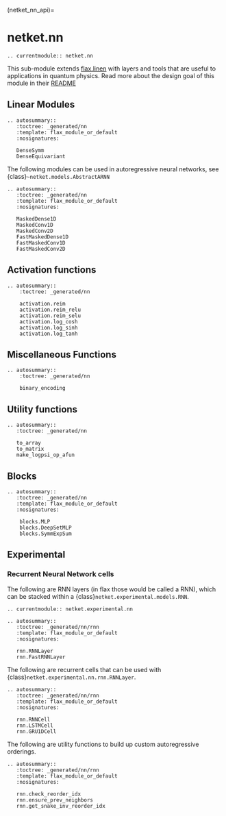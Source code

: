 (netket_nn_api)=
# netket.nn

```{eval-rst}
.. currentmodule:: netket.nn

```

This sub-module extends [flax.linen](https://flax.readthedocs.io/en/latest/flax.linen.html) with layers and tools that are useful to applications in quantum physics.
Read more about the design goal of this module in their [README](https://github.com/google/flax/blob/master/flax/linen/README.md)


## Linear Modules

```{eval-rst}
.. autosummary::
   :toctree: _generated/nn
   :template: flax_module_or_default
   :nosignatures:

   DenseSymm
   DenseEquivariant
```

The following modules can be used in autoregressive neural networks, see {class}`~netket.models.AbstractARNN`

```{eval-rst}
.. autosummary::
   :toctree: _generated/nn
   :template: flax_module_or_default
   :nosignatures:

   MaskedDense1D
   MaskedConv1D
   MaskedConv2D
   FastMaskedDense1D
   FastMaskedConv1D
   FastMaskedConv2D
```

## Activation functions

```{eval-rst}
.. autosummary::
    :toctree: _generated/nn

    activation.reim
    activation.reim_relu
    activation.reim_selu
    activation.log_cosh
    activation.log_sinh
    activation.log_tanh

```

## Miscellaneous Functions

```{eval-rst}
.. autosummary::
    :toctree: _generated/nn

    binary_encoding
```

## Utility functions

```{eval-rst}
.. autosummary::
   :toctree: _generated/nn

   to_array
   to_matrix
   make_logpsi_op_afun

```


## Blocks

```{eval-rst}
.. autosummary::
   :toctree: _generated/nn
   :template: flax_module_or_default
   :nosignatures:

    blocks.MLP
    blocks.DeepSetMLP
    blocks.SymmExpSum

```


## Experimental

### Recurrent Neural Network cells

The following are RNN layers (in flax those would be called a RNN), which can be stacked within a {class}`netket.experimental.models.RNN`.


```{eval-rst}
.. currentmodule:: netket.experimental.nn

```

```{eval-rst}
.. autosummary::
   :toctree: _generated/nn/rnn
   :template: flax_module_or_default
   :nosignatures:

   rnn.RNNLayer
   rnn.FastRNNLayer
```

The following are recurrent cells that can be used with {class}`netket.experimental.nn.rnn.RNNLayer`.

```{eval-rst}
.. autosummary::
   :toctree: _generated/nn/rnn
   :template: flax_module_or_default
   :nosignatures:

   rnn.RNNCell
   rnn.LSTMCell
   rnn.GRU1DCell
```

The following are utility functions to build up custom autoregressive orderings.

```{eval-rst}
.. autosummary::
   :toctree: _generated/nn/rnn
   :template: flax_module_or_default
   :nosignatures:

   rnn.check_reorder_idx
   rnn.ensure_prev_neighbors
   rnn.get_snake_inv_reorder_idx
```


